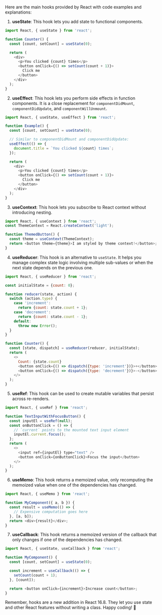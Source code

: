 Here are the main hooks provided by React with code examples and explanations:

1. **useState**: This hook lets you add state to functional components.

```javascript
import React, { useState } from 'react';

function Counter() {
  const [count, setCount] = useState(0);

  return (
    <div>
      <p>You clicked {count} times</p>
      <button onClick={() => setCount(count + 1)}>
        Click me
      </button>
    </div>
  );
}
```

2. **useEffect**: This hook lets you perform side effects in function components. It is a close replacement for `componentDidMount`, `componentDidUpdate`, and `componentWillUnmount`.

```javascript
import React, { useState, useEffect } from 'react';

function Example() {
  const [count, setCount] = useState(0);

  // Similar to componentDidMount and componentDidUpdate:
  useEffect(() => {
    document.title = `You clicked ${count} times`;
  });

  return (
    <div>
      <p>You clicked {count} times</p>
      <button onClick={() => setCount(count + 1)}>
        Click me
      </button>
    </div>
  );
}
```

3. **useContext**: This hook lets you subscribe to React context without introducing nesting.

```javascript
import React, { useContext } from 'react';
const ThemeContext = React.createContext('light');

function ThemedButton() {
  const theme = useContext(ThemeContext);
  return <button theme={theme}>I am styled by theme context!</button>;
}
```

4. **useReducer**: This hook is an alternative to `useState`. It helps you manage complex state logic involving multiple sub-values or when the next state depends on the previous one.

```javascript
import React, { useReducer } from 'react';

const initialState = {count: 0};

function reducer(state, action) {
  switch (action.type) {
    case 'increment':
      return {count: state.count + 1};
    case 'decrement':
      return {count: state.count - 1};
    default:
      throw new Error();
  }
}

function Counter() {
  const [state, dispatch] = useReducer(reducer, initialState);
  return (
    <>
      Count: {state.count}
      <button onClick={() => dispatch({type: 'increment'})}>+</button>
      <button onClick={() => dispatch({type: 'decrement'})}>-</button>
    </>
  );
}
```

5. **useRef**: This hook can be used to create mutable variables that persist across re-renders.

```javascript
import React, { useRef } from 'react';

function TextInputWithFocusButton() {
  const inputEl = useRef(null);
  const onButtonClick = () => {
    // `current` points to the mounted text input element
    inputEl.current.focus();
  };
  return (
    <>
      <input ref={inputEl} type="text" />
      <button onClick={onButtonClick}>Focus the input</button>
    </>
  );
}
```

6. **useMemo**: This hook returns a memoized value, only recomputing the memoized value when one of the dependencies has changed.

```javascript
import React, { useMemo } from 'react';

function MyComponent({ a, b }) {
  const result = useMemo(() => {
    // Expensive computation goes here
  }, [a, b]);
  return <div>{result}</div>;
}
```

7. **useCallback**: This hook returns a memoized version of the callback that only changes if one of the dependencies has changed.

```javascript
import React, { useState, useCallback } from 'react';

function MyComponent() {
  const [count, setCount] = useState(0);

  const increment = useCallback(() => {
    setCount(count + 1);
  }, [count]);

  return <button onClick={increment}>Increase count</button>;
}
```

Remember, hooks are a new addition in React 16.8. They let you use state and other React features without writing a class. Happy coding! 🚀
